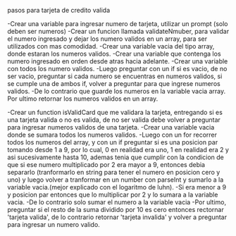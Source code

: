 pasos para tarjeta de credito valida

-Crear una variable para ingresar numero de tarjeta, utilizar un prompt (solo deben ser numeros)
-Crear un funcion llamada validateNmuber, para validar el numero ingresado y dejar los numero validos en un array, para ser utilizados con mas comodidad.
-Crear una variable vacia del tipo array, donde estaran los numeros validos.
-Crear una variable que contenga los numero ingresado en orden desde atras hacia adelante.
-Crear una variable con todos los numero validos.
-Luego preguntar con un if si es vacio, de no ser vacio, preguntar si cada numero se encuentras en numeros validos, si se cumple una de ambos if, volver a preguntar para que ingrese numeros validos.
-De lo contrario que guarde los numeros en la variable vacia array.
Por ultimo retornar los numeros validos en un array.

-Crear un function isValidCard que me validara la tarjeta, entregando si es una tarjeta valida o no es valida, de no ser valida debe volver a preguntar para ingresar numeros validos de una tarjeta.
-Crear una variable vacia donde se sumara todos los numeros validos.
-Luego con un for recorrer todos los numeros del array, y con un if preguntar si es una posicion par tomando desde 1 a 9, por lo cual, 0 en realidad era uno, 1 en realidad era 2 y asi sucesivamente hasta 10, ademas tenia que cumplir con la condicion de que si ese numero multiplicado por 2 era mayor a 9, entonces debia separarlo (tranformarlo en string para tener el numero en posicion cero y uno) y luego volver a tranformar en un number con parseInt y sumarlo a la variable vacia.(mejor explicado con el logaritmo de luhn).
-Si era menor a 9 y posicion par entonces que lo multiplicar por 2 y lo sumara a la variable vacia. 
-De lo contrario solo sumar el numero a la variable vacia
-Por ultimo, preguntar si el resto de la suma dividido por 10 es cero entonces rectornar 'tarjeta valida', de lo contrario retornar 'tarjeta invalida' y volver a preguntar para ingresar un numero valido.





